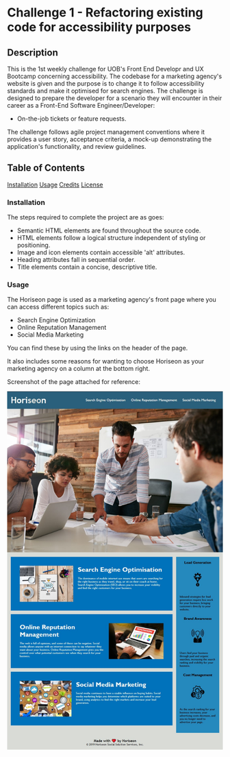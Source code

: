 # Challenge 1 - Refactoring existing code for accessibility purposes 

## Description
This is the 1st weekly challenge for UOB's Front End Developr and UX Bootcamp concerning accessibility. 
The codebase for a marketing agency's website is given and the purpose is to change it to follow accessibility standards and make it optimised for search engines.
The challenge is designed to prepare the developer for a scenario they will encounter in their career as a Front-End Software Engineer/Developer:

* On-the-job tickets or feature requests.

The challenge follows agile project management conventions where it provides a user story, acceptance criteria, a mock-up demonstrating the application's functionality, and review guidelines.

## Table of Contents 

[Installation](#installation)
[Usage](#usage)
[Credits](#credits)
[License](#license)

### Installation

The steps required to complete the project are as goes: 

* Semantic HTML elements are found throughout the source code. 
* HTML elements follow a logical structure independent of styling or positioning.
* Image and icon elements contain accessible 'alt' attributes.
* Heading attributes fall in sequential order. 
* Title elements contain a concise, descriptive title. 

### Usage

The Horiseon page is used as a marketing agency's front page where you can access different topics such as:

* Search Engine Optimization
* Online Reputation Management
* Social Media Marketing

You can find these by using the links on the header of the page.

It also includes some reasons for wanting to choose Horiseon as your marketing agency on a column at the bottom right.

Screenshot of the page attached for reference:

![alt text](./assets/images/final-product-screenshot.jpg)

